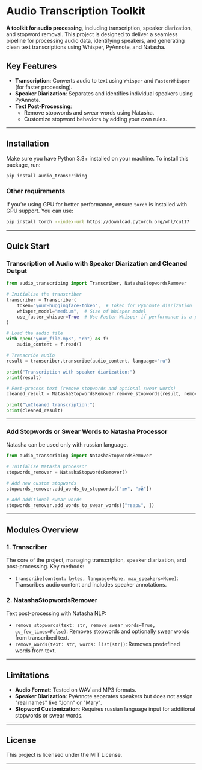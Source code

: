 # Audio Transcription Toolkit

**A toolkit for audio processing**, including transcription, speaker diarization, and stopword removal.
This project is designed to deliver a seamless pipeline for processing audio data, identifying speakers,
and generating clean text transcriptions using Whisper, PyAnnote, and Natasha.

## Key Features

- **Transcription**: Converts audio to text using `Whisper` and `FasterWhisper` (for faster processing).
- **Speaker Diarization**: Separates and identifies individual speakers using PyAnnote.
- **Text Post-Processing**:
    - Remove stopwords and swear words using Natasha.
    - Customize stopword behaviors by adding your own rules.

---

## Installation

Make sure you have Python 3.8+ installed on your machine. To install this package, run:

```bash
pip install audio_transcribing
```

### Other requirements

If you’re using GPU for better performance, ensure `torch` is installed with GPU support. You can use:

```bash
pip install torch --index-url https://download.pytorch.org/whl/cu117
```

---

## Quick Start

### Transcription of Audio with Speaker Diarization and Cleaned Output

```python
from audio_transcribing import Transcriber, NatashaStopwordsRemover

# Initialize the transcriber
transcriber = Transcriber(
    token="your-huggingface-token",  # Token for PyAnnote diarization
    whisper_model="medium",  # Size of Whisper model
    use_faster_whisper=True  # Use Faster Whisper if performance is a priority
)

# Load the audio file
with open("your_file.mp3", "rb") as f:
    audio_content = f.read()

# Transcribe audio
result = transcriber.transcribe(audio_content, language="ru")

print("Transcription with speaker diarization:")
print(result)

# Post-process text (remove stopwords and optional swear words)
cleaned_result = NatashaStopwordsRemover.remove_stopwords(result, remove_swear_words=True)

print("\nCleaned transcription:")
print(cleaned_result)
```

---

### Add Stopwords or Swear Words to Natasha Processor

Natasha can be used only with russian language.

```python
from audio_transcribing import NatashaStopwordsRemover

# Initialize Natasha processor
stopwords_remover = NatashaStopwordsRemover()

# Add new custom stopwords
stopwords_remover.add_words_to_stopwords(["эм", "эй"])

# Add additional swear words
stopwords_remover.add_words_to_swear_words(["тварь", ])
```

---

## Modules Overview

### 1. **Transcriber**

The core of the project, managing transcription, speaker diarization, and post-processing. Key methods:

- `transcribe(content: bytes, language=None, max_speakers=None)`:
  Transcribes audio content and includes speaker annotations.

### 2. **NatashaStopwordsRemover**

Text post-processing with Natasha NLP:

- `remove_stopwords(text: str, remove_swear_words=True, go_few_times=False)`:
  Removes stopwords and optionally swear words from transcribed text.
- `remove_words(text: str, words: list[str])`:
  Removes predefined words from text.

---

## Limitations

- **Audio Format**: Tested on WAV and MP3 formats.
- **Speaker Diarization**: PyAnnote separates speakers but does not assign "real names" like "John" or "Mary".
- **Stopword Customization**: Requires russian language input for additional stopwords or swear words.

---

## License

This project is licensed under the MIT License.

---

